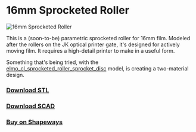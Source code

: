 <!---
	MATERIAL="iron_metal"
-->

# 16mm Sprocketed Roller

![16mm Sprocketed Roller](./16mm_sprocketed_roller.png)

This is a (soon-to-be) parametric sprocketed roller for 16mm film. Modeled after the rollers on the JK optical printer gate, it's designed for actively moving film. It requires a high-detail printer to make in a useful form.

Something that's being tried, with the [elmo_cl_sprocketed_roller_sprocket_disc](../elmo_cl_sprocketed_roller_sprocket_disc) model, is creating a two-material design.

### [Download STL](./16mm_sprocketed_roller.stl/download)

### [Download SCAD](./16mm_sprocketed_roller.scad/download)

### [Buy on Shapeways](https://links.sixteenmillimeter.com/7Uxx0FE8)
